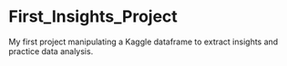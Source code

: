 # First_Insights_Project
My first project manipulating a Kaggle dataframe to extract insights and practice data analysis.
